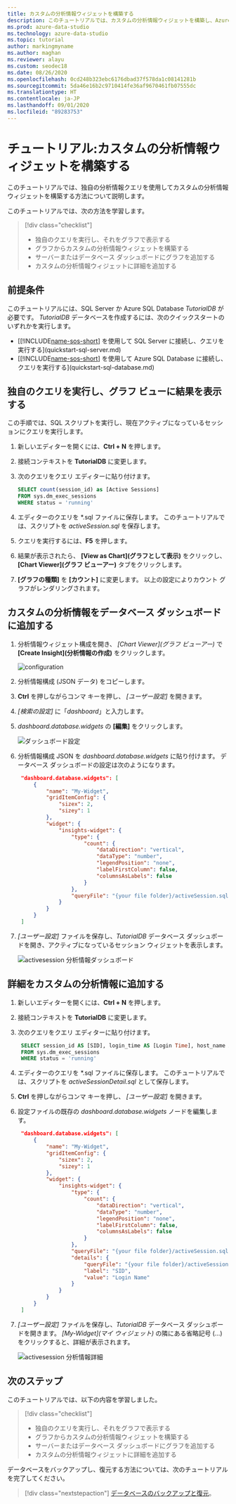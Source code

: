 ```yaml
---
title: カスタムの分析情報ウィジェットを構築する
description: このチュートリアルでは、カスタムの分析情報ウィジェットを構築し、Azure Data Studio のデータベースとサーバー ダッシュボードに追加する方法について説明します。
ms.prod: azure-data-studio
ms.technology: azure-data-studio
ms.topic: tutorial
author: markingmyname
ms.author: maghan
ms.reviewer: alayu
ms.custom: seodec18
ms.date: 08/26/2020
ms.openlocfilehash: 0cd248b323ebc6176dbad37f578da1c08141281b
ms.sourcegitcommit: 5da46e16b2c9710414fe36af9670461fb07555dc
ms.translationtype: HT
ms.contentlocale: ja-JP
ms.lasthandoff: 09/01/2020
ms.locfileid: "89283753"
---
```

# <a name="tutorial-build-a-custom-insight-widget"></a>チュートリアル:カスタムの分析情報ウィジェットを構築する

このチュートリアルでは、独自の分析情報クエリを使用してカスタムの分析情報ウィジェットを構築する方法について説明します。

このチュートリアルでは、次の方法を学習します。
> [!div class="checklist"]
> * 独自のクエリを実行し、それをグラフで表示する
> * グラフからカスタムの分析情報ウィジェットを構築する
> * サーバーまたはデータベース ダッシュボードにグラフを追加する
> * カスタムの分析情報ウィジェットに詳細を追加する

## <a name="prerequisites"></a>前提条件

このチュートリアルには、SQL Server か Azure SQL Database *TutorialDB* が必要です。 *TutorialDB* データベースを作成するには、次のクイックスタートのいずれかを実行します。

- [[!INCLUDE[name-sos-short](../includes/name-sos-short.md)] を使用して SQL Server に接続し、クエリを実行する](quickstart-sql-server.md)
- [[!INCLUDE[name-sos-short](../includes/name-sos-short.md)] を使用して Azure SQL Database に接続し、クエリを実行する](quickstart-sql-database.md)


## <a name="run-your-own-query-and-view-the-result-in-a-chart-view"></a>独自のクエリを実行し、グラフ ビューに結果を表示する
この手順では、SQL スクリプトを実行し、現在アクティブになっているセッションにクエリを実行します。

1. 新しいエディターを開くには、**Ctrl + N** を押します。 

2. 接続コンテキストを **TutorialDB** に変更します。

3. 次のクエリをクエリ エディターに貼り付けます。

   ```sql
   SELECT count(session_id) as [Active Sessions]
   FROM sys.dm_exec_sessions
   WHERE status = 'running'
   ```

4. エディターのクエリを \*.sql ファイルに保存します。 このチュートリアルでは、スクリプトを *activeSession.sql* を保存します。

5. クエリを実行するには、**F5** を押します。

6. 結果が表示されたら、 **[View as Chart]\(グラフとして表示\)** をクリックし、 **[Chart Viewer]\(グラフ ビューアー\)** タブをクリックします。

7. **[グラフの種類]** を **[カウント]** に変更します。 以上の設定によりカウント グラフがレンダリングされます。

## <a name="add-the-custom-insight-to-the-database-dashboard"></a>カスタムの分析情報をデータベース ダッシュボードに追加する

1. 分析情報ウィジェット構成を開き、 *[Chart Viewer]\(グラフ ビューアー\)* で **[Create Insight]\(分析情報の作成\)** をクリックします。

   ![configuration](./media/tutorial-build-custom-insight-sql-server/create-insight.png)
   
2. 分析情報構成 (JSON データ) をコピーします。 

3. **Ctrl** を押しながらコンマ キーを押し、 *[ユーザー設定]* を開きます。

4. *[検索の設定]* に「*dashboard*」と入力します。

5. *dashboard.database.widgets* の **[編集]** をクリックします。

   ![ダッシュボード設定](./media/tutorial-build-custom-insight-sql-server/dashboard-settings.png)

6. 分析情報構成 JSON を *dashboard.database.widgets* に貼り付けます。 データベース ダッシュボードの設定は次のようになります。

   ```json
    "dashboard.database.widgets": [
        {
            "name": "My-Widget",
            "gridItemConfig": {
                "sizex": 2,
                "sizey": 1
            },
            "widget": {
                "insights-widget": {
                    "type": {
                        "count": {
                            "dataDirection": "vertical",
                            "dataType": "number",
                            "legendPosition": "none",
                            "labelFirstColumn": false,
                            "columnsAsLabels": false
                        }
                    },
                    "queryFile": "{your file folder}/activeSession.sql"
                }
            }
        }
    ]
   ```

7. *[ユーザー設定]* ファイルを保存し、*TutorialDB* データベース ダッシュボードを開き、アクティブになっているセッション ウィジェットを表示します。

   ![activesession 分析情報ダッシュボード](./media/tutorial-build-custom-insight-sql-server/insight-activesession-dashboard.png)

## <a name="add-details-to-custom-insight"></a>詳細をカスタムの分析情報に追加する

1. 新しいエディターを開くには、**Ctrl + N** を押します。

2. 接続コンテキストを **TutorialDB** に変更します。

3. 次のクエリをクエリ エディターに貼り付けます。

   ```sql
    SELECT session_id AS [SID], login_time AS [Login Time], host_name AS [Host Name], program_name AS [Program Name], login_name AS [Login Name]
    FROM sys.dm_exec_sessions
    WHERE status = 'running'
   ```

4. エディターのクエリを \*.sql ファイルに保存します。 このチュートリアルでは、スクリプトを *activeSessionDetail.sql* として保存します。

5. **Ctrl** を押しながらコンマ キーを押し、 *[ユーザー設定]* を開きます。

6. 設定ファイルの既存の *dashboard.database.widgets* ノードを編集します。

   ```json
    "dashboard.database.widgets": [
        {
            "name": "My-Widget",
            "gridItemConfig": {
                "sizex": 2,
                "sizey": 1
            },
            "widget": {
                "insights-widget": {
                    "type": {
                        "count": {
                            "dataDirection": "vertical",
                            "dataType": "number",
                            "legendPosition": "none",
                            "labelFirstColumn": false,
                            "columnsAsLabels": false
                        }
                    },
                    "queryFile": "{your file folder}/activeSession.sql",
                    "details": {
                        "queryFile": "{your file folder}/activeSessionDetail.sql",
                        "label": "SID",
                        "value": "Login Name"
                    }
                }
            }
        }
    ]
   ```

7. *[ユーザー設定]* ファイルを保存し、*TutorialDB* データベース ダッシュボードを開きます。 *[My-Widget]\(マイ ウィジェット\)* の隣にある省略記号 (...) をクリックすると、詳細が表示されます。

    ![activesession 分析情報詳細](./media/tutorial-build-custom-insight-sql-server/insight-activesession-detail.png)

## <a name="next-steps"></a>次のステップ
このチュートリアルでは、以下の内容を学習しました。
> [!div class="checklist"]
> * 独自のクエリを実行し、それをグラフで表示する
> * グラフからカスタムの分析情報ウィジェットを構築する
> * サーバーまたはデータベース ダッシュボードにグラフを追加する
> * カスタムの分析情報ウィジェットに詳細を追加する

データベースをバックアップし、復元する方法については、次のチュートリアルを完了してください。

> [!div class="nextstepaction"]
> [データベースのバックアップと復元](tutorial-backup-restore-sql-server.md)。
